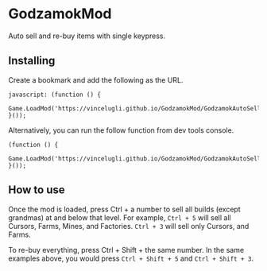 # GodzamokMod
Auto sell and re-buy items with single keypress.

## Installing

Create a bookmark and add the following as the URL.

```
javascript: (function () {
	Game.LoadMod('https://vincelugli.github.io/GodzamokMod/GodzamokAutoSellAndBuy.js');
}());
```

Alternatively, you can run the follow function from dev tools console.

```
(function () {
	Game.LoadMod('https://vincelugli.github.io/GodzamokMod/GodzamokAutoSellAndBuy.js');
}());
```

## How to use

Once the mod is loaded, press Ctrl + a number to sell all builds (except grandmas) at and below that level. For example, `Ctrl + 5` will sell all Cursors, Farms, Mines, and Factories. `Ctrl + 3` will sell only Cursors, and Farms.

To re-buy everything, press Ctrl + Shift + the same number. In the same examples above, you would press `Ctrl + Shift + 5` and `Ctrl + Shift + 3`.